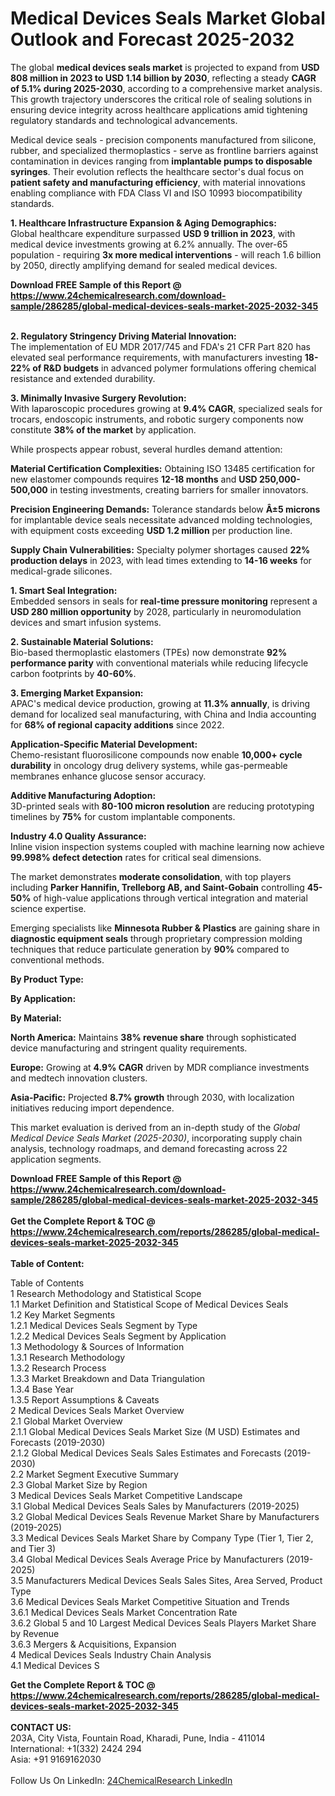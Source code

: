 <h1>Medical Devices Seals Market Global Outlook and Forecast 2025-2032</h1><p>The global <strong>medical devices seals market</strong> is projected to expand from <strong>USD 808 million in 2023 to USD 1.14 billion by 2030</strong>, reflecting a steady <strong>CAGR of 5.1% during 2025-2030</strong>, according to a comprehensive market analysis. This growth trajectory underscores the critical role of sealing solutions in ensuring device integrity across healthcare applications amid tightening regulatory standards and technological advancements.</p><p>Medical device seals - precision components manufactured from silicone, rubber, and specialized thermoplastics - serve as frontline barriers against contamination in devices ranging from <strong>implantable pumps to disposable syringes</strong>. Their evolution reflects the healthcare sector's dual focus on <strong>patient safety and manufacturing efficiency</strong>, with material innovations enabling compliance with FDA Class VI and ISO 10993 biocompatibility standards.</p><p><strong>1. Healthcare Infrastructure Expansion &amp; Aging Demographics:</strong><br>
Global healthcare expenditure surpassed <strong>USD 9 trillion in 2023</strong>, with medical device investments growing at 6.2% annually. The over-65 population - requiring <strong>3x more medical interventions</strong> - will reach 1.6 billion by 2050, directly amplifying demand for sealed medical devices.</p><div><b>Download FREE Sample of this Report @ 
            <a href="https://www.24chemicalresearch.com/download-sample/286285/global-medical-devices-seals-market-2025-2032-345">
            https://www.24chemicalresearch.com/download-sample/286285/global-medical-devices-seals-market-2025-2032-345</a></b></div><br><p><strong>2. Regulatory Stringency Driving Material Innovation:</strong><br>
The implementation of EU MDR 2017/745 and FDA's 21 CFR Part 820 has elevated seal performance requirements, with manufacturers investing <strong>18-22% of R&amp;D budgets</strong> in advanced polymer formulations offering chemical resistance and extended durability.</p><p><strong>3. Minimally Invasive Surgery Revolution:</strong><br>
With laparoscopic procedures growing at <strong>9.4% CAGR</strong>, specialized seals for trocars, endoscopic instruments, and robotic surgery components now constitute <strong>38% of the market</strong> by application.</p><p>While prospects appear robust, several hurdles demand attention:</p><p><strong>Material Certification Complexities:</strong> Obtaining ISO 13485 certification for new elastomer compounds requires <strong>12-18 months</strong> and <strong>USD 250,000-500,000</strong> in testing investments, creating barriers for smaller innovators.</p><p><strong>Precision Engineering Demands:</strong> Tolerance standards below <strong>Â±5 microns</strong> for implantable device seals necessitate advanced molding technologies, with equipment costs exceeding <strong>USD 1.2 million</strong> per production line.</p><p><strong>Supply Chain Vulnerabilities:</strong> Specialty polymer shortages caused <strong>22% production delays</strong> in 2023, with lead times extending to <strong>14-16 weeks</strong> for medical-grade silicones.</p><p><strong>1. Smart Seal Integration:</strong><br>
Embedded sensors in seals for <strong>real-time pressure monitoring</strong> represent a <strong>USD 280 million opportunity</strong> by 2028, particularly in neuromodulation devices and smart infusion systems.</p><p><strong>2. Sustainable Material Solutions:</strong><br>
Bio-based thermoplastic elastomers (TPEs) now demonstrate <strong>92% performance parity</strong> with conventional materials while reducing lifecycle carbon footprints by <strong>40-60%</strong>.</p><p><strong>3. Emerging Market Expansion:</strong><br>
APAC's medical device production, growing at <strong>11.3% annually</strong>, is driving demand for localized seal manufacturing, with China and India accounting for <strong>68% of regional capacity additions</strong> since 2022.</p><p><strong>Application-Specific Material Development:</strong><br>
	Chemo-resistant fluorosilicone compounds now enable <strong>10,000+ cycle durability</strong> in oncology drug delivery systems, while gas-permeable membranes enhance glucose sensor accuracy.</p><p><strong>Additive Manufacturing Adoption:</strong><br>
	3D-printed seals with <strong>80-100 micron resolution</strong> are reducing prototyping timelines by <strong>75%</strong> for custom implantable components.</p><p><strong>Industry 4.0 Quality Assurance:</strong><br>
	Inline vision inspection systems coupled with machine learning now achieve <strong>99.998% defect detection</strong> rates for critical seal dimensions.</p><p>The market demonstrates <strong>moderate consolidation</strong>, with top players including <strong>Parker Hannifin, Trelleborg AB, and Saint-Gobain</strong> controlling <strong>45-50%</strong> of high-value applications through vertical integration and material science expertise.</p><p>Emerging specialists like <strong>Minnesota Rubber &amp; Plastics</strong> are gaining share in <strong>diagnostic equipment seals</strong> through proprietary compression molding techniques that reduce particulate generation by <strong>90%</strong> compared to conventional methods.</p><p><strong>By Product Type:</strong></p><p><strong>By Application:</strong></p><p><strong>By Material:</strong></p><p><strong>North America:</strong> Maintains <strong>38% revenue share</strong> through sophisticated device manufacturing and stringent quality requirements.</p><p><strong>Europe:</strong> Growing at <strong>4.9% CAGR</strong> driven by MDR compliance investments and medtech innovation clusters.</p><p><strong>Asia-Pacific:</strong> Projected <strong>8.7% growth</strong> through 2030, with localization initiatives reducing import dependence.</p><p>This market evaluation is derived from an in-depth study of the <em>Global Medical Device Seals Market (2025-2030)</em>, incorporating supply chain analysis, technology roadmaps, and demand forecasting across 22 application segments.</p><div><b>Download FREE Sample of this Report @ 
            <a href="https://www.24chemicalresearch.com/download-sample/286285/global-medical-devices-seals-market-2025-2032-345">
            https://www.24chemicalresearch.com/download-sample/286285/global-medical-devices-seals-market-2025-2032-345</a></b></div><br><div><b>Get the Complete Report & TOC @ 
            <a href="https://www.24chemicalresearch.com/reports/286285/global-medical-devices-seals-market-2025-2032-345">
            https://www.24chemicalresearch.com/reports/286285/global-medical-devices-seals-market-2025-2032-345</a></b></div><br>
            <b>Table of Content:</b><p>Table of Contents<br />
1 Research Methodology and Statistical Scope<br />
1.1 Market Definition and Statistical Scope of Medical Devices Seals<br />
1.2 Key Market Segments<br />
1.2.1 Medical Devices Seals Segment by Type<br />
1.2.2 Medical Devices Seals Segment by Application<br />
1.3 Methodology & Sources of Information<br />
1.3.1 Research Methodology<br />
1.3.2 Research Process<br />
1.3.3 Market Breakdown and Data Triangulation<br />
1.3.4 Base Year<br />
1.3.5 Report Assumptions & Caveats<br />
2 Medical Devices Seals Market Overview<br />
2.1 Global Market Overview<br />
2.1.1 Global Medical Devices Seals Market Size (M USD) Estimates and Forecasts (2019-2030)<br />
2.1.2 Global Medical Devices Seals Sales Estimates and Forecasts (2019-2030)<br />
2.2 Market Segment Executive Summary<br />
2.3 Global Market Size by Region<br />
3 Medical Devices Seals Market Competitive Landscape<br />
3.1 Global Medical Devices Seals Sales by Manufacturers (2019-2025)<br />
3.2 Global Medical Devices Seals Revenue Market Share by Manufacturers (2019-2025)<br />
3.3 Medical Devices Seals Market Share by Company Type (Tier 1, Tier 2, and Tier 3)<br />
3.4 Global Medical Devices Seals Average Price by Manufacturers (2019-2025)<br />
3.5 Manufacturers Medical Devices Seals Sales Sites, Area Served, Product Type<br />
3.6 Medical Devices Seals Market Competitive Situation and Trends<br />
3.6.1 Medical Devices Seals Market Concentration Rate<br />
3.6.2 Global 5 and 10 Largest Medical Devices Seals Players Market Share by Revenue<br />
3.6.3 Mergers & Acquisitions, Expansion<br />
4 Medical Devices Seals Industry Chain Analysis<br />
4.1 Medical Devices S</p><div><b>Get the Complete Report & TOC @ 
            <a href="https://www.24chemicalresearch.com/reports/286285/global-medical-devices-seals-market-2025-2032-345">
            https://www.24chemicalresearch.com/reports/286285/global-medical-devices-seals-market-2025-2032-345</a></b></div><br><b>CONTACT US:</b><br>
            203A, City Vista, Fountain Road, Kharadi, Pune, India - 411014<br>
            International: +1(332) 2424 294<br>
            Asia: +91 9169162030 <br><br>
            Follow Us On LinkedIn: <a href="https://www.linkedin.com/company/24chemicalresearch/">24ChemicalResearch LinkedIn</a>